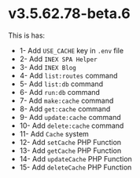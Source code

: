 # v3.5.62.78-beta.6

This is has:

* 1- Add `USE_CACHE` key in `.env` file
* 2- Add `INEX SPA Helper`&#x20;
* 3- Add `INEX Blog`&#x20;
* 4- Add `list:routes` command
* 5- Add `list:db` command
* 6- Add `run:db` command
* 7- Add `make:cache` command
* 8- Add `get:cache` command
* 9- Add `update:cache` command
* 10- Add `delete:cache` command
* 11- Add `Cache` system
* 12- Add `setCache` PHP Function
* 13- Add `getCache` PHP Function
* 14- Add `updateCache` PHP Function
* 15- Add `deleteCache` PHP Function
